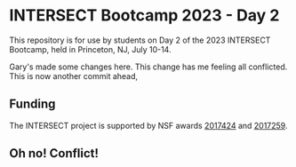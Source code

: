 # INTERSECT Bootcamp 2023 - Day 2

This repository is for use by students on Day 2 of the 2023 INTERSECT Bootcamp,
held in Princeton, NJ, July 10-14.

Gary's made some changes here.
This change has me feeling all conflicted.
This is now another commit ahead,

## Funding

The INTERSECT project is supported by NSF awards [2017424](https://www.nsf.gov/awardsearch/showAward?AWD_ID=2017424)
and [2017259](https://www.nsf.gov/awardsearch/showAward?AWD_ID=2017259).

## Oh no! Conflict!
